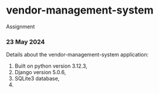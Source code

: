 # vendor-management-system
 Assignment

### 23 May 2024

Details about the vendor-management-system application:
1. Built on python version 3.12.3,
2. Django version 5.0.6,
3. SQLite3 database,
4. 
